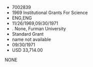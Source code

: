 * 7002839
* 1969 Institutional Grants For Science
* ENG,ENG
* 11/26/1969,09/30/1971
*  . None, Furman University
* Standard Grant
*   name not available
* 09/30/1971
* USD 33,714.00

NONE